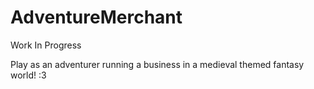 # AdventureMerchant
Work In Progress

Play as an adventurer running a business in a medieval themed fantasy world! :3
